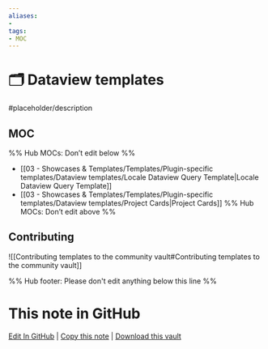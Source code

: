 ```yaml
---
aliases:
- 
tags: 
- MOC
---
```


# 🗂️ Dataview templates

#placeholder/description 

## MOC

%% Hub MOCs: Don’t edit below  %%
-  [[03 - Showcases & Templates/Templates/Plugin-specific templates/Dataview templates/Locale Dataview Query Template|Locale Dataview Query Template]]
-  [[03 - Showcases & Templates/Templates/Plugin-specific templates/Dataview templates/Project Cards|Project Cards]]
%% Hub MOCs: Don’t edit above  %%

## Contributing

![[Contributing templates to the community vault#Contributing templates to the community vault]]

%% Hub footer: Please don't edit anything below this line %%

# This note in GitHub

<span class="git-footer">[Edit In GitHub](https://github.dev/obsidian-community/obsidian-hub/blob/main/03%20-%20Showcases%20%26%20Templates/Templates/Plugin-specific%20templates/Dataview%20templates/%F0%9F%97%82%EF%B8%8F%20Dataview%20templates.md "git-hub-edit-note") | [Copy this note](https://raw.githubusercontent.com/obsidian-community/obsidian-hub/main/03%20-%20Showcases%20%26%20Templates/Templates/Plugin-specific%20templates/Dataview%20templates/%F0%9F%97%82%EF%B8%8F%20Dataview%20templates.md "git-hub-copy-note") | [Download this vault](https://github.com/obsidian-community/obsidian-hub/archive/refs/heads/main.zip "git-hub-download-vault") </span>

